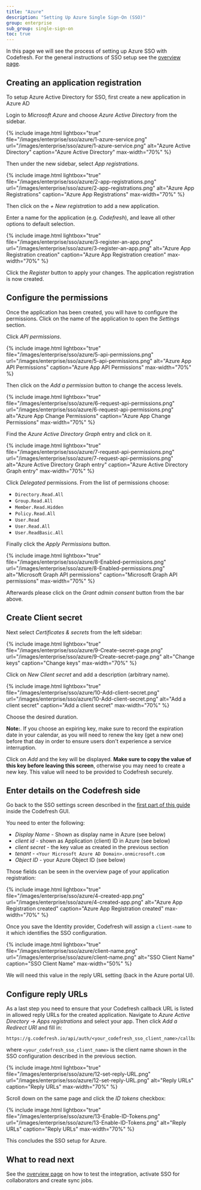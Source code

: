 ```yaml
---
title: "Azure"
description: "Setting Up Azure Single Sign-On (SSO)"
group: enterprise
sub_group: single-sign-on
toc: true
---
```


In this page we will see the process of setting up Azure SSO with Codefresh. For the general instructions of SSO setup
see the [overview page]({{site.baseurl}}/docs/enterprise/single-sign-on/sso-setup-oauth2/).

## Creating an application registration

To setup Azure Active Directory for SSO, first create a new application in Azure AD

Login to *Microsoft Azure* and choose *Azure Active Directory* from the sidebar.

{% include image.html 
lightbox="true" 
file="/images/enterprise/sso/azure/1-azure-service.png" 
url="/images/enterprise/sso/azure/1-azure-service.png"
alt="Azure Active Directory"
caption="Azure Active Directory"
max-width="70%"
%}

Then under the new sidebar, select *App registrations*.

{% include image.html 
lightbox="true" 
file="/images/enterprise/sso/azure/2-app-registrations.png" 
url="/images/enterprise/sso/azure/2-app-registrations.png"
alt="Azure App Registrations"
caption="Azure App Registrations"
max-width="70%"
%}

Then click on the *+ New registration* to add a new application.

Enter a name for the application (e.g. *Codefresh*), and leave all other options to default selection.

{% include image.html 
lightbox="true" 
file="/images/enterprise/sso/azure/3-register-an-app.png" 
url="/images/enterprise/sso/azure/3-register-an-app.png"
alt="Azure App Registration creation"
caption="Azure App Registration creation"
max-width="70%"
%}

Click the *Register* button to apply your changes. The application registration is now created.



## Configure the permissions

Once the application has been created, you will have to configure the permissions. Click on the name of the application to open the *Settings* section.

Click *API permissions*.

{% include image.html 
lightbox="true" 
file="/images/enterprise/sso/azure/5-api-permissions.png" 
url="/images/enterprise/sso/azure/5-api-permissions.png"
alt="Azure App API Permissions"
caption="Azure App API Permissions"
max-width="70%"
%}

Then click on the *Add a permission* button to change the access levels.


{% include image.html 
lightbox="true" 
file="/images/enterprise/sso/azure/6-request-api-permissions.png" 
url="/images/enterprise/sso/azure/6-request-api-permissions.png"
alt="Azure App Change Permissions"
caption="Azure App Change Permissions"
max-width="70%"
%}

Find the *Azure Active Directory Graph* entry and click on it.

{% include image.html 
lightbox="true" 
file="/images/enterprise/sso/azure/7-request-api-permissions.png" 
url="/images/enterprise/sso/azure/7-request-api-permissions.png"
alt="Azure Active Directory Graph entry"
caption="Azure Active Directory Graph entry"
max-width="70%"
%}

Click *Delegated* permissions. From the list of permissions choose:

* `Directory.Read.All`
* `Group.Read.All`
* `Member.Read.Hidden`
* `Policy.Read.All`
* `User.Read`
* `User.Read.All`
* `User.ReadBasic.All`

Finally click the *Apply Permissions* button.

{% include image.html 
lightbox="true" 
file="/images/enterprise/sso/azure/8-Enabled-permissions.png" 
url="/images/enterprise/sso/azure/8-Enabled-permissions.png"
alt="Microsoft Graph API permissions"
caption="Microsoft Graph API permissions"
max-width="70%"
%}

 Afterwards please click on the *Grant admin consent* button from the bar above.

## Create Client secret

Next select *Certificates & secrets* from the left sidebar:

{% include image.html 
lightbox="true" 
file="/images/enterprise/sso/azure/9-Create-secret-page.png" 
url="/images/enterprise/sso/azure/9-Create-secret-page.png"
alt="Change keys"
caption="Change keys"
max-width="70%"
%}

Click on *New Client secret* and add a description (arbitrary name).


{% include image.html 
lightbox="true" 
file="/images/enterprise/sso/azure/10-Add-client-secret.png" 
url="/images/enterprise/sso/azure/10-Add-client-secret.png"
alt="Add a client secret"
caption="Add a client secret"
max-width="70%"
%}

Choose the desired duration.

**Note:**. If you choose an expiring key, make sure to record the expiration date in your calendar, as you will need to renew the key (get a new one) before that day in order to ensure users don't experience a service interruption.

Click on *Add* and the key will be displayed. **Make sure to copy the value of this key before leaving this screen**, otherwise you may need to create a new key. This value will need to be provided to Codefresh securely.

## Enter details on the Codefresh side

Go back to the SSO settings screen described in the [first part of this guide]({{site.baseurl}}/docs/enterprise/single-sign-on/sso-setup-oauth2/#identity-provider-options) inside the Codefresh GUI.

You need to enter the following:

* *Display Name* - Shown as display name in Azure (see below)
* *client id* - shown as Application (client) ID in Azure (see below)
* *client secret* - the key value as created in the previous section
* *tenant* - `<Your Microsoft Azure AD Domain>.onmicrosoft.com`
* *Object ID* - your Azure Object ID (see below)

Those fields can be seen in the overview page of your application registration:

{% include image.html 
lightbox="true" 
file="/images/enterprise/sso/azure/4-created-app.png" 
url="/images/enterprise/sso/azure/4-created-app.png"
alt="Azure App Registration created"
caption="Azure App Registration created"
max-width="70%"
%}

Once you save the Identity provider, Codefresh will assign a `client-name` to it which identifies the SSO configuration.

{% include image.html 
lightbox="true" 
file="/images/enterprise/sso/azure/client-name.png" 
url="/images/enterprise/sso/azure/client-name.png"
alt="SSO Client Name"
caption="SSO Client Name"
max-width="50%"
%}

We will need this value in the reply URL setting (back in the Azure portal UI).

## Configure reply URLs

As a last step you need to ensure that your Codefresh callback URL is listed in allowed reply URLs for the created application. Navigate to *Azure Active Directory* -> *Apps registrations* and select your app. Then click *Add a Redirect URI* and fill in:

```
https://g.codefresh.io/api/auth/<your_codefresh_sso_client_name>/callback

```

where `<your_codefresh_sso_client_name>` is the client name shown in the SSO configuration described in the previous section.

{% include image.html 
lightbox="true" 
file="/images/enterprise/sso/azure/12-set-reply-URL.png" 
url="/images/enterprise/sso/azure/12-set-reply-URL.png"
alt="Reply URLs"
caption="Reply URLs"
max-width="70%"
%}

Scroll down on the same page and click the *ID tokens* checkbox:

{% include image.html 
lightbox="true" 
file="/images/enterprise/sso/azure/13-Enable-ID-Tokens.png" 
url="/images/enterprise/sso/azure/13-Enable-ID-Tokens.png"
alt="Reply URLs"
caption="Reply URLs"
max-width="70%"
%}

This concludes the SSO setup for Azure. 

## What to read next

See the [overview page]({{site.baseurl}}/docs/enterprise/single-sign-on/sso-setup-oauth2/#testing-your-identity-provider) on how to test the integration, activate SSO for collaborators and create sync jobs.